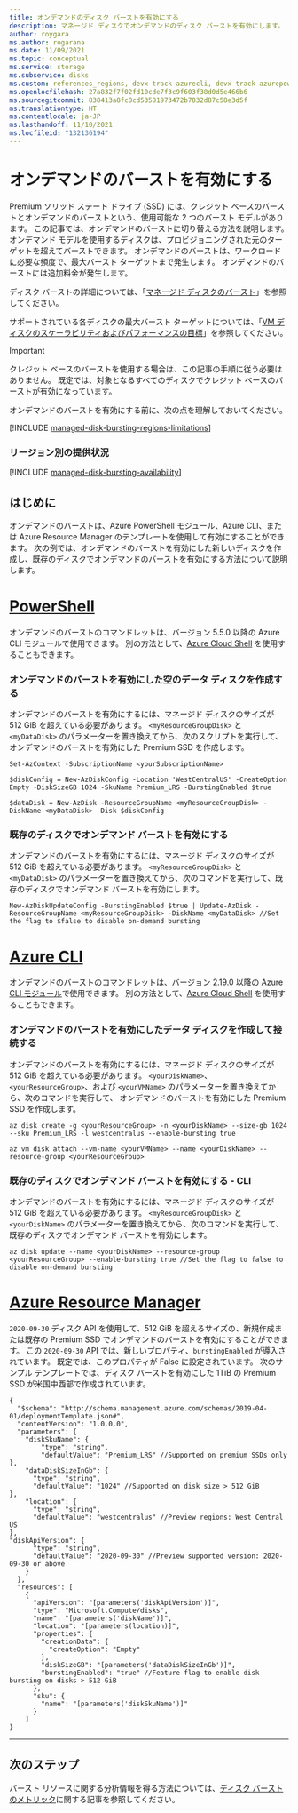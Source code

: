 ```yaml
---
title: オンデマンドのディスク バーストを有効にする
description: マネージド ディスクでオンデマンドのディスク バーストを有効にします。
author: roygara
ms.author: rogarana
ms.date: 11/09/2021
ms.topic: conceptual
ms.service: storage
ms.subservice: disks
ms.custom: references_regions, devx-track-azurecli, devx-track-azurepowershell
ms.openlocfilehash: 27a832f7f02fd10cde7f3c9f603f38d0d5e466b6
ms.sourcegitcommit: 838413a8fc8cd53581973472b7832d87c58e3d5f
ms.translationtype: HT
ms.contentlocale: ja-JP
ms.lasthandoff: 11/10/2021
ms.locfileid: "132136194"
---
```

# <a name="enable-on-demand-bursting"></a>オンデマンドのバーストを有効にする

Premium ソリッド ステート ドライブ (SSD) には、クレジット ベースのバーストとオンデマンドのバーストという、使用可能な 2 つのバースト モデルがあります。 この記事では、オンデマンドのバーストに切り替える方法を説明します。 オンデマンド モデルを使用するディスクは、プロビジョニングされた元のターゲットを超えてバーストできます。 オンデマンドのバーストは、ワークロードに必要な頻度で、最大バースト ターゲットまで発生します。 オンデマンドのバーストには追加料金が発生します。

ディスク バーストの詳細については、「[マネージド ディスクのバースト](disk-bursting.md)」を参照してください。 

サポートされている各ディスクの最大バースト ターゲットについては、「[VM ディスクのスケーラビリティおよびパフォーマンスの目標](disks-scalability-targets.md#premium-ssd-managed-disks-per-disk-limits)」を参照してください。

> [!IMPORTANT]
> クレジット ベースのバーストを使用する場合は、この記事の手順に従う必要はありません。 既定では、対象となるすべてのディスクでクレジット ベースのバーストが有効になっています。

オンデマンドのバーストを有効にする前に、次の点を理解しておいてください。

[!INCLUDE [managed-disk-bursting-regions-limitations](../../includes/managed-disk-bursting-regions-limitations.md)]

### <a name="regional-availability"></a>リージョン別の提供状況

[!INCLUDE [managed-disk-bursting-availability](../../includes/managed-disk-bursting-availability.md)]

## <a name="get-started"></a>はじめに

オンデマンドのバーストは、Azure PowerShell モジュール、Azure CLI、または Azure Resource Manager のテンプレートを使用して有効にすることができます。 次の例では、オンデマンドのバーストを有効にした新しいディスクを作成し、既存のディスクでオンデマンドのバーストを有効にする方法について説明します。

# <a name="powershell"></a>[PowerShell](#tab/azure-powershell)

オンデマンドのバーストのコマンドレットは、バージョン 5.5.0 以降の Azure CLI モジュールで使用できます。 別の方法として、[Azure Cloud Shell](https://shell.azure.com/) を使用することもできます。
### <a name="create-an-empty-data-disk-with-on-demand-bursting"></a>オンデマンドのバーストを有効にした空のデータ ディスクを作成する

オンデマンドのバーストを有効にするには、マネージド ディスクのサイズが 512 GiB を超えている必要があります。 `<myResourceGroupDisk>` と `<myDataDisk>` のパラメーターを置き換えてから、次のスクリプトを実行して、 オンデマンドのバーストを有効にした Premium SSD を作成します。

```azurepowershell
Set-AzContext -SubscriptionName <yourSubscriptionName>

$diskConfig = New-AzDiskConfig -Location 'WestCentralUS' -CreateOption Empty -DiskSizeGB 1024 -SkuName Premium_LRS -BurstingEnabled $true

$dataDisk = New-AzDisk -ResourceGroupName <myResourceGroupDisk> -DiskName <myDataDisk> -Disk $diskConfig
```

### <a name="enable-on-demand-bursting-on-an-existing-disk"></a>既存のディスクでオンデマンド バーストを有効にする

オンデマンドのバーストを有効にするには、マネージド ディスクのサイズが 512 GiB を超えている必要があります。 `<myResourceGroupDisk>` と `<myDataDisk>` のパラメーターを置き換えてから、次のコマンドを実行して、既存のディスクでオンデマンド バーストを有効にします。

```azurepowershell
New-AzDiskUpdateConfig -BurstingEnabled $true | Update-AzDisk -ResourceGroupName <myResourceGroupDisk> -DiskName <myDataDisk> //Set the flag to $false to disable on-demand bursting
```

# <a name="azure-cli"></a>[Azure CLI](#tab/azure-cli)

オンデマンドのバーストのコマンドレットは、バージョン 2.19.0 以降の [Azure CLI モジュール](/cli/azure/install-azure-cli)で使用できます。 別の方法として、[Azure Cloud Shell](https://shell.azure.com/) を使用することもできます。

### <a name="create-and-attach-a-on-demand-bursting-data-disk"></a>オンデマンドのバーストを有効にしたデータ ディスクを作成して接続する

オンデマンドのバーストを有効にするには、マネージド ディスクのサイズが 512 GiB を超えている必要があります。 `<yourDiskName>`、`<yourResourceGroup>`、および `<yourVMName>` のパラメーターを置き換えてから、次のコマンドを実行して、 オンデマンドのバーストを有効にした Premium SSD を作成します。

```azurecli
az disk create -g <yourResourceGroup> -n <yourDiskName> --size-gb 1024 --sku Premium_LRS -l westcentralus --enable-bursting true

az vm disk attach --vm-name <yourVMName> --name <yourDiskName> --resource-group <yourResourceGroup>
```

### <a name="enable-on-demand-bursting-on-an-existing-disk---cli"></a>既存のディスクでオンデマンド バーストを有効にする - CLI

オンデマンドのバーストを有効にするには、マネージド ディスクのサイズが 512 GiB を超えている必要があります。 `<myResourceGroupDisk>` と `<yourDiskName>` のパラメーターを置き換えてから、次のコマンドを実行して、既存のディスクでオンデマンド バーストを有効にします。

```azurecli
az disk update --name <yourDiskName> --resource-group <yourResourceGroup> --enable-bursting true //Set the flag to false to disable on-demand bursting
```

# <a name="azure-resource-manager"></a>[Azure Resource Manager](#tab/azure-resource-manager)

`2020-09-30` ディスク API を使用して、512 GiB を超えるサイズの、新規作成または既存の Premium SSD でオンデマンドのバーストを有効にすることができます。 この `2020-09-30` API では、新しいプロパティ、`burstingEnabled` が導入されています。 既定では、このプロパティが False に設定されています。 次のサンプル テンプレートでは、ディスク バーストを有効にした 1TiB の Premium SSD が米国中西部で作成されています。

```
{
  "$schema": "http://schema.management.azure.com/schemas/2019-04-01/deploymentTemplate.json#",
  "contentVersion": "1.0.0.0",
  "parameters": {
    "diskSkuName": {
        "type": "string",
        "defaultValue": "Premium_LRS" //Supported on premium SSDs only
},
    "dataDiskSizeInGb": {
      "type": "string",
      "defaultValue": "1024" //Supported on disk size > 512 GiB
},
    "location": {
      "type": "string",
      "defaultValue": "westcentralus" //Preview regions: West Central US
},
"diskApiVersion": {
      "type": "string",
      "defaultValue": "2020-09-30" //Preview supported version: 2020-09-30 or above
    }
  },
  "resources": [
    {
      "apiVersion": "[parameters('diskApiVersion')]",
      "type": "Microsoft.Compute/disks",
      "name": "[parameters('diskName')]",
      "location": "[parameters(location)]",
      "properties": {
        "creationData": {
          "createOption": "Empty"
        },
        "diskSizeGB": "[parameters('dataDiskSizeInGb')]",
        "burstingEnabled": "true" //Feature flag to enable disk bursting on disks > 512 GiB
      },
      "sku": {
        "name": "[parameters('diskSkuName')]"
      }
    ]
}
```
---
 
## <a name="next-steps"></a>次のステップ

バースト リソースに関する分析情報を得る方法については、[ディスク バーストのメトリック](disks-metrics.md)に関する記事を参照してください。
